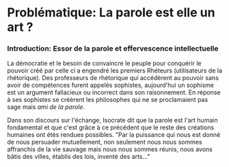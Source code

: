 # Problématique: La parole est elle un art ?

### Introduction: Essor de la parole et effervescence intellectuelle

La démocratie et le besoin de convaincre le peuple pour conquérir le pouvoir créé par celle ci a engendré les premiers Rhéteurs (utilisateurs de la rhétorique). Des professeurs de rhétorique qui accédèrent au pouvoir sans avoir de compétences furent appelés sophistes, aujourd'hui un sophisme est un argument fallacieux ou incorrect dans son raisonnement. En réponse à ses sophistes se créèrent les philosophes qui ne se proclamaient pas sage mais *ami de la parole*. 

Dans son discours sur l'échange, Isocrate dit que la parole est l'art humain fondamental et que c'est grâce à ce précédent que le reste des créations humaines ont étés rendues possibles. "Par la puissance qui nous est donné de nous persuader mutuellement, non seulement nous nous sommes affranchis de la vie sauvage mais nous nous sommes réunis, nous avons bâtis des villes, établis des lois, inventé des arts..."